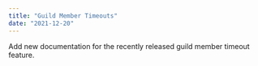 ```yaml
---
title: "Guild Member Timeouts"
date: "2021-12-20"
---
```


Add new documentation for the recently released guild member timeout feature.
